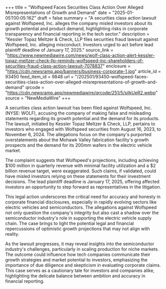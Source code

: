 +++
title = "Wolfspeed Faces Securities Class Action Over Alleged Misrepresentations of Growth and Demand"
date = "2025-01-05T00:05:16Z"
draft = false
summary = "A securities class action lawsuit against Wolfspeed, Inc. alleges the company misled investors about its growth potential and product demand, highlighting risks in corporate transparency and financial reporting in the tech sector."
description = "Kessler Topaz Meltzer & Check, LLP files securities fraud lawsuit against Wolfspeed, Inc. alleging misconduct. Investors urged to act before lead plaintiff deadline of January 17, 2025."
source_link = "https://www.newmediawire.com/news/wolf-class-action-alert-kessler-topaz-meltzer-check-llp-reminds-wolfspeed-inc-shareholders-of-securities-fraud-class-action-lawsuit-7078837"
enclosure = "https://cdn.newsramp.app/banners/business-corporate-1.jpg"
article_id = 93450
feed_item_id = 9848
url = "/202501/93450-wolfspeed-faces-securities-class-action-over-alleged-misrepresentations-of-growth-and-demand"
qrcode = "https://cdn.newsramp.app/newmediawire/qrcode/251/5/silkUeR2.webp"
source = "NewMediaWire"
+++

<p>A securities class action lawsuit has been filed against Wolfspeed, Inc. (NYSE: WOLF), accusing the company of making false and misleading statements regarding its growth potential and the demand for its products. The lawsuit, initiated by Kessler Topaz Meltzer & Check, LLP, pertains to investors who engaged with Wolfspeed securities from August 16, 2023, to November 6, 2024. The allegations focus on the company's purported overstatements about the Mohawk Valley fabrication facility's growth prospects and the demand for its 200mm wafers in the electric vehicle market.</p><p>The complaint suggests that Wolfspeed's projections, including achieving $100 million in quarterly revenue with minimal facility utilization and a $2 billion revenue target, were exaggerated. Such claims, if validated, could have misled investors relying on these statements for their investment decisions. The lead plaintiff deadline is January 17, 2025, offering affected investors an opportunity to step forward as representatives in the litigation.</p><p>This legal action underscores the critical need for accuracy and honesty in corporate financial disclosures, especially in rapidly evolving sectors like electric vehicles and semiconductors. The allegations against Wolfspeed not only question the company's integrity but also cast a shadow over the semiconductor industry's role in supporting the electric vehicle supply chain. The case brings to light the potential legal and financial repercussions of optimistic growth projections that may not align with reality.</p><p>As the lawsuit progresses, it may reveal insights into the semiconductor industry's challenges, particularly in scaling production for niche markets. The outcome could influence how tech companies communicate their growth strategies and market potential to investors, emphasizing the importance of due diligence and skepticism in evaluating corporate claims. This case serves as a cautionary tale for investors and companies alike, highlighting the delicate balance between ambition and accuracy in financial reporting.</p>